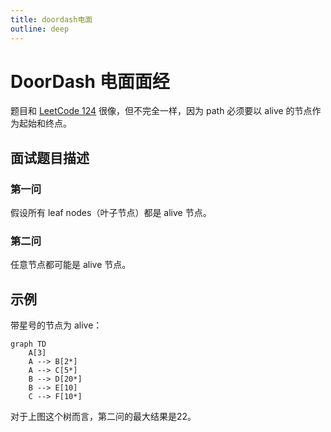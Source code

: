 ```yaml
---
title: doordash电面
outline: deep
---
```


# DoorDash 电面面经

题目和 [LeetCode 124](https://leetcode.com/problems/binary-tree-maximum-path-sum/) 很像，但不完全一样，因为 path 必须要以 alive 的节点作为起始和终点。

## 面试题目描述

### 第一问
假设所有 leaf nodes（叶子节点）都是 alive 节点。

### 第二问
任意节点都可能是 alive 节点。

## 示例

带星号的节点为 alive：

```mermaid
graph TD
    A[3]
    A --> B[2*]
    A --> C[5*]
    B --> D[20*]
    B --> E[10]
    C --> F[10*]
```
对于上图这个树而言，第二问的最大结果是22。